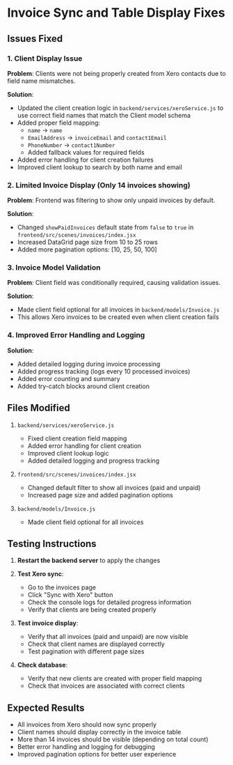 # Invoice Sync and Table Display Fixes

## Issues Fixed

### 1. Client Display Issue
**Problem**: Clients were not being properly created from Xero contacts due to field name mismatches.

**Solution**: 
- Updated the client creation logic in `backend/services/xeroService.js` to use correct field names that match the Client model schema
- Added proper field mapping:
  - `name` → `name`
  - `EmailAddress` → `invoiceEmail` and `contact1Email`
  - `PhoneNumber` → `contact1Number`
  - Added fallback values for required fields
- Added error handling for client creation failures
- Improved client lookup to search by both name and email

### 2. Limited Invoice Display (Only 14 invoices showing)
**Problem**: Frontend was filtering to show only unpaid invoices by default.

**Solution**:
- Changed `showPaidInvoices` default state from `false` to `true` in `frontend/src/scenes/invoices/index.jsx`
- Increased DataGrid page size from 10 to 25 rows
- Added more pagination options: [10, 25, 50, 100]

### 3. Invoice Model Validation
**Problem**: Client field was conditionally required, causing validation issues.

**Solution**:
- Made client field optional for all invoices in `backend/models/Invoice.js`
- This allows Xero invoices to be created even when client creation fails

### 4. Improved Error Handling and Logging
**Solution**:
- Added detailed logging during invoice processing
- Added progress tracking (logs every 10 processed invoices)
- Added error counting and summary
- Added try-catch blocks around client creation

## Files Modified

1. `backend/services/xeroService.js`
   - Fixed client creation field mapping
   - Added error handling for client creation
   - Improved client lookup logic
   - Added detailed logging and progress tracking

2. `frontend/src/scenes/invoices/index.jsx`
   - Changed default filter to show all invoices (paid and unpaid)
   - Increased page size and added pagination options

3. `backend/models/Invoice.js`
   - Made client field optional for all invoices

## Testing Instructions

1. **Restart the backend server** to apply the changes
2. **Test Xero sync**:
   - Go to the invoices page
   - Click "Sync with Xero" button
   - Check the console logs for detailed progress information
   - Verify that clients are being created properly

3. **Test invoice display**:
   - Verify that all invoices (paid and unpaid) are now visible
   - Check that client names are displayed correctly
   - Test pagination with different page sizes

4. **Check database**:
   - Verify that new clients are created with proper field mapping
   - Check that invoices are associated with correct clients

## Expected Results

- All invoices from Xero should now sync properly
- Client names should display correctly in the invoice table
- More than 14 invoices should be visible (depending on total count)
- Better error handling and logging for debugging
- Improved pagination options for better user experience 